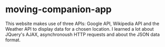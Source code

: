 # moving-companion-app
This website makes use of three APIs: Google API, Wikipedia API and the Weather API to display data for a chosen location. I learned a lot about JQuery's AJAX, asynchronoush HTTP requests and about the JSON data format.
